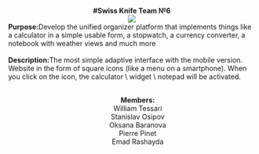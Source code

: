<div align="center"><b>#Swiss Knife Team №6</b><br>
<img src="https://github.com/itmo-wad/Swiss-knife/blob/master/swiss-army-icon.jpg"><br>
</div>
<div align="left"><b>Purpose:</b>Develop the unified organizer platform that implements things like a calculator in a simple usable form, a stopwatch, a currency converter, a notebook with weather views and much more<br><br>
<b>Description:</b>The most simple adaptive interface with the mobile version. Website in the form of square icons (like a menu on a smartphone). When you click on the icon, the calculator \ widget \ notepad will be activated.<br><br>
</div>
<div align="center">
  <ul><b>Members:</b><br>
  William Tessari<br>
  Stanislav Osipov<br>
  Oksana Baranova<br>
  Pierre Pinet<br>
  Emad Rashayda
 </ul>
</div>
